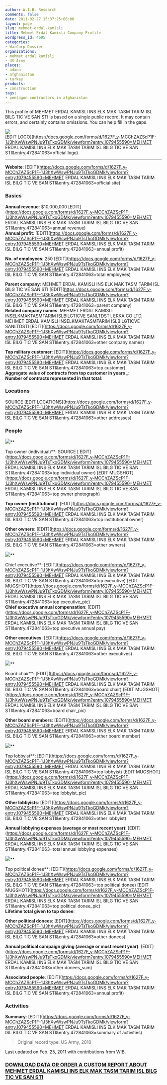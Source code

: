 ```yaml
---
author: W.I.B. Research
comments: false
date: 2011-02-27 15:37:25+00:00
layout: page
slug: mehmet-erdal-kamisli
title: Mehmet Erdal Kamisli Company Profile
wordpress_id: 4695
categories:
- WarCorp Dossier
organizations:
- mehmet erdal kamisli
- US Army
places:
- adana
- afghanistan
- turkey
products:
- construction
tags:
- pentagon contractors in afghanistan
---
```


This profile of MEHMET ERDAL KAMISLI INS ELK MAK TASM TARIM ISL BILG TIC VE SAN STI is based on a single public record. It may contain errors, and certainly contains omissions. You can help fill in the gaps.

<!-- more -->

![](/images/thecorporationlogo.jpg)   
[EDIT LOGO](https://docs.google.com/forms/d/1627F_y-MCChZAZScP1F-1J3hXwWswPNJu9TsTkoGDMk/viewform?entry.1079455590=MEHMET ERDAL KAMISLI INS ELK MAK TASM TARIM ISL BILG TIC VE SAN STI&entry.472841063=official logo)

  


* * *

**Website**: []() [EDIT](https://docs.google.com/forms/d/1627F_y-MCChZAZScP1F-1J3hXwWswPNJu9TsTkoGDMk/viewform?entry.1079455590=MEHMET ERDAL KAMISLI INS ELK MAK TASM TARIM ISL BILG TIC VE SAN STI&entry.472841063=official site)

### Basics

**Annual revenue**: $10,000,000  [EDIT](https://docs.google.com/forms/d/1627F_y-MCChZAZScP1F-1J3hXwWswPNJu9TsTkoGDMk/viewform?entry.1079455590=MEHMET ERDAL KAMISLI INS ELK MAK TASM TARIM ISL BILG TIC VE SAN STI&entry.472841063=annual revenue)  
**Annual profit**:   [EDIT](https://docs.google.com/forms/d/1627F_y-MCChZAZScP1F-1J3hXwWswPNJu9TsTkoGDMk/viewform?entry.1079455590=MEHMET ERDAL KAMISLI INS ELK MAK TASM TARIM ISL BILG TIC VE SAN STI&entry.472841063=annual profit)

**No. of employees**: 250  [EDIT](https://docs.google.com/forms/d/1627F_y-MCChZAZScP1F-1J3hXwWswPNJu9TsTkoGDMk/viewform?entry.1079455590=MEHMET ERDAL KAMISLI INS ELK MAK TASM TARIM ISL BILG TIC VE SAN STI&entry.472841063=total employees)

**Parent company**: MEHMET ERDAL KAMISLI INS ELK MAK TASM TARIM ISL BILG TIC VE SAN STI [EDIT](https://docs.google.com/forms/d/1627F_y-MCChZAZScP1F-1J3hXwWswPNJu9TsTkoGDMk/viewform?entry.1079455590=MEHMET ERDAL KAMISLI INS ELK MAK TASM TARIM ISL BILG TIC VE SAN STI&entry.472841063=parent company)  
**Related company names**: MEHMET ERDAL KAMISLI INSELKMAKTASMTARIM ISLBILGTICVE SANLTDSTI, ERKA CO LTD, MEHMET ERDAL KAMISLI INSELKMAKTASMTARIM ISLBILGTICVE SANLTDSTI [EDIT](https://docs.google.com/forms/d/1627F_y-MCChZAZScP1F-1J3hXwWswPNJu9TsTkoGDMk/viewform?entry.1079455590=MEHMET ERDAL KAMISLI INS ELK MAK TASM TARIM ISL BILG TIC VE SAN STI&entry.472841063=other company names)

**Top military customer**:  [EDIT](https://docs.google.com/forms/d/1627F_y-MCChZAZScP1F-1J3hXwWswPNJu9TsTkoGDMk/viewform?entry.1079455590=MEHMET ERDAL KAMISLI INS ELK MAK TASM TARIM ISL BILG TIC VE SAN STI&entry.472841063=top customer)  
**Aggregate value of contracts from top customer in years _**:   
**Number of contracts represented in that total**:   


### Locations

SOURCE [EDIT LOCATIONS](https://docs.google.com/forms/d/1627F_y-MCChZAZScP1F-1J3hXwWswPNJu9TsTkoGDMk/viewform?entry.1079455590=MEHMET ERDAL KAMISLI INS ELK MAK TASM TARIM ISL BILG TIC VE SAN STI&entry.472841063=other addresses)

 

### People

 

![](/images/emptysuit.jpg)**

Top owner (individual)**:  SOURCE [ EDIT](https://docs.google.com/forms/d/1627F_y-MCChZAZScP1F-1J3hXwWswPNJu9TsTkoGDMk/viewform?entry.1079455590=MEHMET ERDAL KAMISLI INS ELK MAK TASM TARIM ISL BILG TIC VE SAN STI&entry.472841063=top individual owner) [EDIT MUGSHOT](https://docs.google.com/forms/d/1627F_y-MCChZAZScP1F-1J3hXwWswPNJu9TsTkoGDMk/viewform?entry.1079455590=MEHMET ERDAL KAMISLI INS ELK MAK TASM TARIM ISL BILG TIC VE SAN STI&entry.472841063=top owner photograph)

**Top owner (institutional)**:  [EDIT](https://docs.google.com/forms/d/1627F_y-MCChZAZScP1F-1J3hXwWswPNJu9TsTkoGDMk/viewform?entry.1079455590=MEHMET ERDAL KAMISLI INS ELK MAK TASM TARIM ISL BILG TIC VE SAN STI&entry.472841063=top institutional owner)

**Other owners**:  [EDIT](https://docs.google.com/forms/d/1627F_y-MCChZAZScP1F-1J3hXwWswPNJu9TsTkoGDMk/viewform?entry.1079455590=MEHMET ERDAL KAMISLI INS ELK MAK TASM TARIM ISL BILG TIC VE SAN STI&entry.472841063=other owners)

![](/images/emptysuit.jpg)**

Chief executive**:  [EDIT](https://docs.google.com/forms/d/1627F_y-MCChZAZScP1F-1J3hXwWswPNJu9TsTkoGDMk/viewform?entry.1079455590=MEHMET ERDAL KAMISLI INS ELK MAK TASM TARIM ISL BILG TIC VE SAN STI&entry.472841063=top executive) [EDIT MUGSHOT](https://docs.google.com/forms/d/1627F_y-MCChZAZScP1F-1J3hXwWswPNJu9TsTkoGDMk/viewform?entry.1079455590=MEHMET ERDAL KAMISLI INS ELK MAK TASM TARIM ISL BILG TIC VE SAN STI&entry.472841063=top executive_pic)  
**Chief executive annual compensation**:   [EDIT](https://docs.google.com/forms/d/1627F_y-MCChZAZScP1F-1J3hXwWswPNJu9TsTkoGDMk/viewform?entry.1079455590=MEHMET ERDAL KAMISLI INS ELK MAK TASM TARIM ISL BILG TIC VE SAN STI&entry.472841063=top executive annual pay)

**Other executives**:  [EDIT](https://docs.google.com/forms/d/1627F_y-MCChZAZScP1F-1J3hXwWswPNJu9TsTkoGDMk/viewform?entry.1079455590=MEHMET ERDAL KAMISLI INS ELK MAK TASM TARIM ISL BILG TIC VE SAN STI&entry.472841063=other executives)

![](/images/emptysuit.jpg)**

Board chair**:  [EDIT](https://docs.google.com/forms/d/1627F_y-MCChZAZScP1F-1J3hXwWswPNJu9TsTkoGDMk/viewform?entry.1079455590=MEHMET ERDAL KAMISLI INS ELK MAK TASM TARIM ISL BILG TIC VE SAN STI&entry.472841063=board chair) [EDIT MUGSHOT](https://docs.google.com/forms/d/1627F_y-MCChZAZScP1F-1J3hXwWswPNJu9TsTkoGDMk/viewform?entry.1079455590=MEHMET ERDAL KAMISLI INS ELK MAK TASM TARIM ISL BILG TIC VE SAN STI&entry.472841063=board chair_pic)

**Other board members**:  [EDIT](https://docs.google.com/forms/d/1627F_y-MCChZAZScP1F-1J3hXwWswPNJu9TsTkoGDMk/viewform?entry.1079455590=MEHMET ERDAL KAMISLI INS ELK MAK TASM TARIM ISL BILG TIC VE SAN STI&entry.472841063=other board member)

![](/images/emptysuit.jpg)**

Top lobbyist**:  [EDIT](https://docs.google.com/forms/d/1627F_y-MCChZAZScP1F-1J3hXwWswPNJu9TsTkoGDMk/viewform?entry.1079455590=MEHMET ERDAL KAMISLI INS ELK MAK TASM TARIM ISL BILG TIC VE SAN STI&entry.472841063=top lobbyist) [EDIT MUGSHOT](https://docs.google.com/forms/d/1627F_y-MCChZAZScP1F-1J3hXwWswPNJu9TsTkoGDMk/viewform?entry.1079455590=MEHMET ERDAL KAMISLI INS ELK MAK TASM TARIM ISL BILG TIC VE SAN STI&entry.472841063=top lobbyist_pic)

**Other lobbyists**:  [EDIT](https://docs.google.com/forms/d/1627F_y-MCChZAZScP1F-1J3hXwWswPNJu9TsTkoGDMk/viewform?entry.1079455590=MEHMET ERDAL KAMISLI INS ELK MAK TASM TARIM ISL BILG TIC VE SAN STI&entry.472841063=other lobbyist)

**Annual lobbying expenses (average or most recent year)**:   [EDIT](https://docs.google.com/forms/d/1627F_y-MCChZAZScP1F-1J3hXwWswPNJu9TsTkoGDMk/viewform?entry.1079455590=MEHMET ERDAL KAMISLI INS ELK MAK TASM TARIM ISL BILG TIC VE SAN STI&entry.472841063=total annual lobbying expenses)

![](/images/emptysuit.jpg)**

Top political donee**:  [EDIT](https://docs.google.com/forms/d/1627F_y-MCChZAZScP1F-1J3hXwWswPNJu9TsTkoGDMk/viewform?entry.1079455590=MEHMET ERDAL KAMISLI INS ELK MAK TASM TARIM ISL BILG TIC VE SAN STI&entry.472841063=top political donee) [EDIT MUGSHOT](https://docs.google.com/forms/d/1627F_y-MCChZAZScP1F-1J3hXwWswPNJu9TsTkoGDMk/viewform?entry.1079455590=MEHMET ERDAL KAMISLI INS ELK MAK TASM TARIM ISL BILG TIC VE SAN STI&entry.472841063=top political donee_pic)  
**Lifetime total given to top donee**:  

**Other political donees**:  [EDIT](https://docs.google.com/forms/d/1627F_y-MCChZAZScP1F-1J3hXwWswPNJu9TsTkoGDMk/viewform?entry.1079455590=MEHMET ERDAL KAMISLI INS ELK MAK TASM TARIM ISL BILG TIC VE SAN STI&entry.472841063=other donees)

**Annual political campaign giving (average or most recent year)**:   [EDIT](https://docs.google.com/forms/d/1627F_y-MCChZAZScP1F-1J3hXwWswPNJu9TsTkoGDMk/viewform?entry.1079455590=MEHMET ERDAL KAMISLI INS ELK MAK TASM TARIM ISL BILG TIC VE SAN STI&entry.472841063=other donees_sum)

**Associated people**:   [EDIT](https://docs.google.com/forms/d/1627F_y-MCChZAZScP1F-1J3hXwWswPNJu9TsTkoGDMk/viewform?entry.1079455590=MEHMET ERDAL KAMISLI INS ELK MAK TASM TARIM ISL BILG TIC VE SAN STI&entry.472841063=annual profit)

### Activities

**Summary**:  [EDIT](https://docs.google.com/forms/d/1627F_y-MCChZAZScP1F-1J3hXwWswPNJu9TsTkoGDMk/viewform?entry.1079455590=MEHMET ERDAL KAMISLI INS ELK MAK TASM TARIM ISL BILG TIC VE SAN STI&entry.472841063=summary of activities)

> Original record type: US Army, 2010

Last updated on Feb. 25, 2011 with contributions from WIB.

### [DOWNLOAD DATA OR ORDER A CUSTOM REPORT ABOUT MEHMET ERDAL KAMISLI INS ELK MAK TASM TARIM ISL BILG TIC VE SAN STI](https://docs.google.com/forms/d/1EhPGClcSnLWEdy0nofZsgmeX7Bztc5p13_rYSuKPFHw/viewform?entry.249816489=)

  
